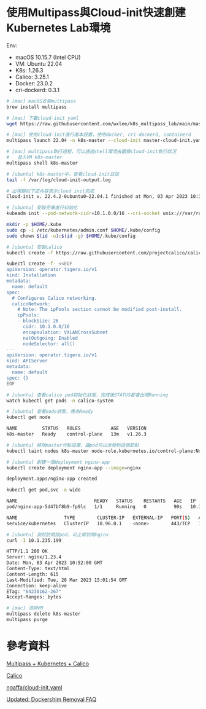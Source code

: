 # 使用Multipass與Cloud-init快速創建Kubernetes Lab環境

Env: 
- macOS 10.15.7 (Intel CPU)
- VM: Ubuntu 22.04
- K8s: 1.26.3
- Calico: 3.25.1
- Docker: 23.0.2
- cri-dockerd: 0.3.1


```bash
# [mac] macOS安裝multipass
brew install multipass

# [mac] 下載cloud-init yaml
wget https://raw.githubusercontent.com/wxlee/k8s_multipass_lab/main/master-cloud-init.yaml

# [mac] 使用cloud-init進行基本設置，使用docker, cri-dockerd, containerd
multipass launch 22.04 -n k8s-master --cloud-init master-cloud-init.yaml -c 2 -m 4G --disk 20G

# [mac] multipass執行過程，可以透過shell環境去觀察cloud-init執行狀況
#   登入VM k8s-master
multipass shell k8s-master

# [ubuntu] k8s-master中，查看cloud-init日誌
tail -f /var/log/cloud-init-output.log

# 出現類似下述內容表示cloud init完成
Cloud-init v. 22.4.2-0ubuntu0~22.04.1 finished at Mon, 03 Apr 2023 10:31:41 +0000. Datasource DataSourceNoCloud [seed=/dev/sr0][dsmode=net].  Up 240.79 seconds

# [ubuntu] 安裝完畢進行初始化
kubeadm init --pod-network-cidr=10.1.0.0/16 --cri-socket unix:///var/run/cri-dockerd.sock

mkdir -p $HOME/.kube
sudo cp -i /etc/kubernetes/admin.conf $HOME/.kube/config
sudo chown $(id -u):$(id -g) $HOME/.kube/config

# [ubuntu] 安裝calico
kubectl create -f https://raw.githubusercontent.com/projectcalico/calico/v3.25.1/manifests/tigera-operator.yaml

kubectl create -f- <<EOF
apiVersion: operator.tigera.io/v1
kind: Installation
metadata:
  name: default
spec:
  # Configures Calico networking.
  calicoNetwork:
    # Note: The ipPools section cannot be modified post-install.
    ipPools:
    - blockSize: 26
      cidr: 10.1.0.0/16
      encapsulation: VXLANCrossSubnet
      natOutgoing: Enabled
      nodeSelector: all()
---
apiVersion: operator.tigera.io/v1
kind: APIServer
metadata:
  name: default
spec: {}
EOF

# [ubuntu] 查看calico pod初始化狀態，完成後STATUS都會出現Running
watch kubectl get pods -n calico-system

# [ubuntu] 查看node狀態，應為Ready
kubectl get node

NAME         STATUS   ROLES           AGE   VERSION
k8s-master   Ready    control-plane   13m   v1.26.3

# [ubuntu] 移除master污點設置，讓pod可以派發到這個節點
kubectl taint nodes k8s-master node-role.kubernetes.io/control-plane:NoSchedule-

# [ubuntu] 創建一個deployment nginx-app
kubectl create deployment nginx-app --image=nginx

deployment.apps/nginx-app created

kubectl get pod,svc -o wide

NAME                            READY   STATUS    RESTARTS   AGE   IP             NODE         NOMINATED NODE   READINESS GATES
pod/nginx-app-5d47bf8b9-fp9lc   1/1     Running   0          90s   10.1.235.199   k8s-master   <none>           <none>

NAME                 TYPE        CLUSTER-IP   EXTERNAL-IP   PORT(S)   AGE   SELECTOR
service/kubernetes   ClusterIP   10.96.0.1    <none>        443/TCP   16m   <none>

# [ubuntu] 測試訪問該pod，可正常訪問nginx
curl -I 10.1.235.199

HTTP/1.1 200 OK
Server: nginx/1.23.4
Date: Mon, 03 Apr 2023 10:52:00 GMT
Content-Type: text/html
Content-Length: 615
Last-Modified: Tue, 28 Mar 2023 15:01:54 GMT
Connection: keep-alive
ETag: "64230162-267"
Accept-Ranges: bytes

# [mac] 清除VM
multipass delete k8s-master
multipass purge
```

# 參考資料

[Multipass + Kubernetes + Calico](https://medium.com/@ypelud/multipass-kubernetes-calico-30366d293162)

[Calico](https://docs.tigera.io/calico/latest/getting-started/kubernetes/quickstart#operator-based-installation)

[ngaffa/cloud-init.yaml](https://gist.github.com/ngaffa/15d46c98dd82620c8120ddf7398d6dbd)

[Updated: Dockershim Removal FAQ](https://kubernetes.io/blog/2022/02/17/dockershim-faq/)

